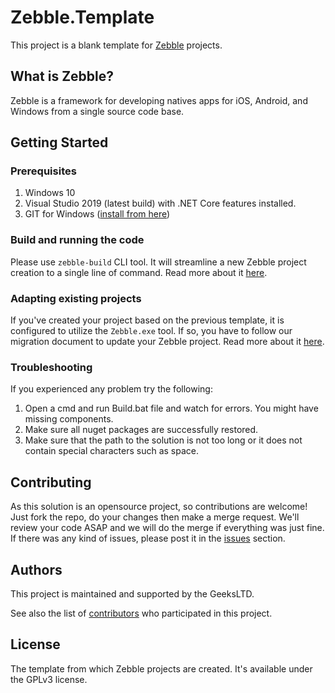 # Zebble.Template

This project is a blank template for [Zebble](https://zebble.net/) projects. 
 
## What is Zebble?

Zebble is a framework for developing natives apps for iOS, Android, and Windows from a single source code base.

## Getting Started

### Prerequisites
1. Windows 10
2. Visual Studio 2019 (latest build) with .NET Core features installed.
3. GIT for Windows ([install from here](http://gitforwindows.org/))

### Build and running the code
Please use `zebble-build` CLI tool. It will streamline a new Zebble project creation to a single line of command. Read more about it [here](https://github.com/Geeksltd/zebble-build).

### Adapting existing projects
If you've created your project based on the previous template, it is configured to utilize the `Zebble.exe` tool. If so, you have to follow our migration document to update your Zebble project. Read more about it [here](https://github.com/GeeksLtd/Zebble.Template/blog/main/CHANGELOG.md).

### Troubleshooting
If you experienced any problem try the following:
1. Open a cmd and run Build.bat file and watch for errors. You might have missing components.
2. Make sure all nuget packages are successfully restored.
3. Make sure that the path to the solution is not too long or it does not contain special characters such as space.

## Contributing

As this solution is an opensource project, so contributions are welcome! Just fork the repo, do your changes then make a merge request. 
We'll review your code ASAP and we will do the merge if everything was just fine. If there was any kind of issues, please post it in the [issues](https://github.com/GeeksLtd/Zebble.Template/issues) section.

## Authors

This project is maintained and supported by the GeeksLTD.

See also the list of [contributors](https://github.com/Geeksltd/Zebble.Template/contributors) who participated in this project.

## License

The template from which Zebble projects are created. It's available under the GPLv3 license.
